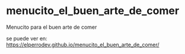# menucito_el_buen_arte_de_comer
Menucito para el buen arte de comer

se puede ver en: https://elperrodev.github.io/menucito_el_buen_arte_de_comer/
